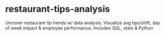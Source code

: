 # restaurant-tips-analysis
Uncover restaurant tip trends w/ data analysis. Visualize avg tips/shift, day of week impact &amp; employee performance. Includes SQL, stats &amp; Python
